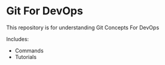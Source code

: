 # Git For DevOps


This repository is for understanding Git Concepts For DevOps

Includes:

- Commands
- Tutorials
